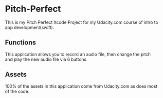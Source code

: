 # Pitch-Perfect
This is my Pitch Perfect Xcode Project for my Udacity.com course of intro to app development(swift).
## Functions
This application allows you to record an audio file, then change the pitch and play the new audio file via 6 buttons. 
## Assets
100% of the assets in this application come from Udacity.com as does most of the code.
